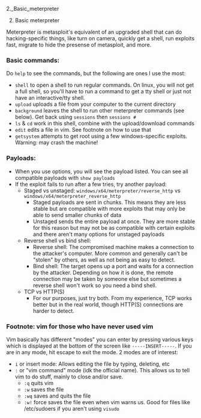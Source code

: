 2._Basic_meterpreter

2. Basic meterpreter

Meterpreter is metasploit's equivalent of an upgraded shell that can do hacking-specific things, like turn on camera, quickly get a shell, run exploits fast, migrate to hide the presense of metasploit, and more.

### Basic commands:

Do `help` to see the commands, but the following are ones I use the most:
- `shell` to open a shell to run regular commands. On linux, you will not get a full shell, so you'll have to run a command to get a tty shell or just not have an interactive/tty shell.
- `upload` uploads a file from your computer to the current directory 
- `background` leaves the shell to run other meterpreter commands (see below). Get back using `sessions` then `sessions #`
- `ls` & `cd` work in this shell, combine with the upload/download commands
- `edit` edits a file in vim. See footnote on how to use that
- `getsystem` attempts to get root using a few windows-specific exploits. Warning: may crash the machine!

### Payloads:
- When you use options, you will see the payload listed. You can see all compatible payloads with `show payloads`
- If the exploit fails to run after a few tries, try another payload:
	- Staged vs unstaged: `windows/x64/meterpreter/reverse_http` vs `windows/x64/meterpreter_reverse_http`
		- Staged payloads are sent in chunks. This means they are less stable but are compatible with more exploits that may only be able to send smaller chunks of data
		- Unstaged sends the entire payload at once. They are more stable for this reason but may not be as compatible with certain exploits and there aren't many options for unstaged payloads
	- Reverse shell vs bind shell:
		- Reverse shell: The compromised machine makes a connection to the attacker's computer. More common and generally can't be "stolen" by others, as well as not being as easy to detect.
		- Bind shell: The target opens up a port and waits for a connection by the attacker. Depending on how it is done, the remote connection may be taken by someone else but sometimes a reverse shell won't work so you need a bind shell. 
	- TCP vs HTTP(S)
		- For our purposes, just try both. From my experience, TCP works better but in the real world, though HTTP(S) connections are harder to detect.

### Footnote: vim for those who have never used vim
Vim basically has different "modes" you can enter by pressing various keys which is displayed at the bottom of the screen like
`-----INSERT-----`. If you are in any mode, hit escape to exit the mode. 2 modes are of interest:
- `i` or insert mode: Allows editing the file by typing, deleting, etc
- `:` or "vim command" mode (idk the official name). This allows us to tell vim to do stuff, mainly to close and/or save.
	- `:q` quits vim
	- `:w` saves the file
	- `:wq` saves and quits the file
	- `:w!` force saves the file even when vim warns us. Good for files like /etc/sudoers if you aren't using `visudo`